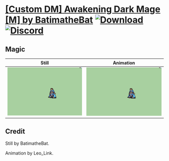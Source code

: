 # [\[Custom DM\]  Awakening Dark Mage \[M\] by BatimatheBat](./) [![Download](https://img.shields.io/badge/Download--red?style=social&logo=github)](https://minhaskamal.github.io/DownGit/#/home?url=https://github.com/Klokinator/FE-Repo/tree/main/Battle%20Animations%2FMagi%20-%20Dark-Type%2F%5BCustom%20DM%5D%20%20Awakening%20Dark%20Mage%20%5BM%5D%20by%20BatimatheBat%2F6.%20Magic%20(Plus%20Sfx)) [![Discord](https://img.shields.io/badge/Discord--blue?style=social&logo=discord)](https://discord.gg/C7VNGnyTPA)

## Magic

| Still | Animation |
| :---: | :-------: |
| ![Magic still](./Magic_000.png) | ![Magic](./Magic.gif) |

## Credit

Still by BatimatheBat.

Animation by Leo_Link.
